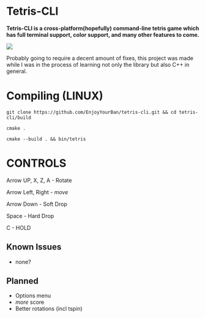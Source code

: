 # Tetris-CLI
<b>Tetris-CLI is a cross-platform(hopefully) command-line tetris game which has full terminal support, color support, and many other features to come.</b>

![](https://i.imgur.com/sMEzl3b.png)

Probably going to require a decent amount of fixes, this project was made while I was in the process of learning not only the library but also C++ in general.

# Compiling (LINUX)
`git clone https://github.com/EnjoyYourBan/tetris-cli.git && cd tetris-cli/build`

`cmake .`

`cmake --build . && bin/tetris`

# CONTROLS

Arrow UP, X, Z, A - Rotate

Arrow Left, Right - *move*

Arrow Down - Soft Drop

Space - Hard Drop

C - HOLD


## Known Issues
- none?

## Planned
- Options menu
- *more* score
- Better rotations (incl tspin) 